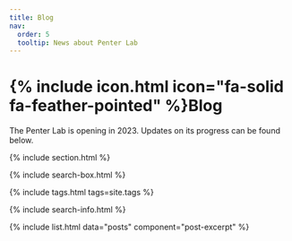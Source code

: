 ```yaml
---
title: Blog
nav:
  order: 5
  tooltip: News about Penter Lab
---
```


# {% include icon.html icon="fa-solid fa-feather-pointed" %}Blog

The Penter Lab is opening in 2023. Updates on its progress can be found below. 

{% include section.html %}

{% include search-box.html %}

{% include tags.html tags=site.tags %}

{% include search-info.html %}

{% include list.html data="posts" component="post-excerpt" %}
